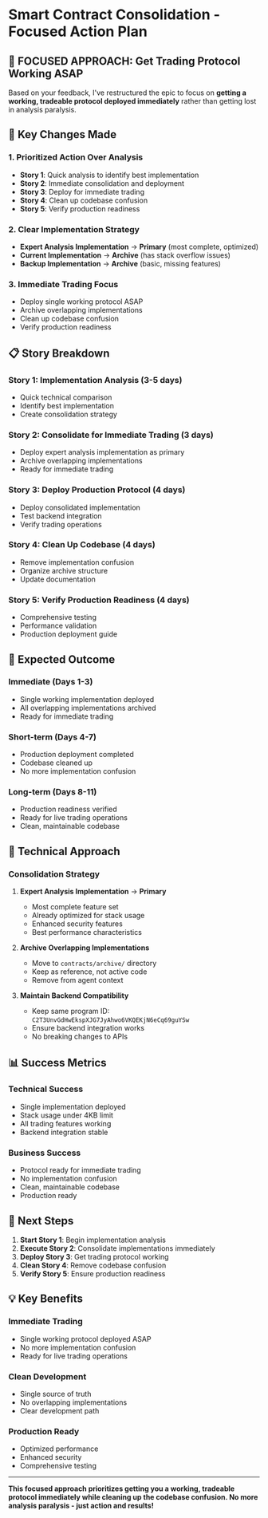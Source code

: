 # Smart Contract Consolidation - Focused Action Plan

## 🎯 **FOCUSED APPROACH: Get Trading Protocol Working ASAP**

Based on your feedback, I've restructured the epic to focus on **getting a working, tradeable protocol deployed immediately** rather than getting lost in analysis paralysis.

## 🚀 **Key Changes Made**

### 1. **Prioritized Action Over Analysis**
- **Story 1**: Quick analysis to identify best implementation
- **Story 2**: Immediate consolidation and deployment
- **Story 3**: Deploy for immediate trading
- **Story 4**: Clean up codebase confusion
- **Story 5**: Verify production readiness

### 2. **Clear Implementation Strategy**
- **Expert Analysis Implementation** → **Primary** (most complete, optimized)
- **Current Implementation** → **Archive** (has stack overflow issues)
- **Backup Implementation** → **Archive** (basic, missing features)

### 3. **Immediate Trading Focus**
- Deploy single working protocol ASAP
- Archive overlapping implementations
- Clean up codebase confusion
- Verify production readiness

## 📋 **Story Breakdown**

### **Story 1: Implementation Analysis** (3-5 days)
- Quick technical comparison
- Identify best implementation
- Create consolidation strategy

### **Story 2: Consolidate for Immediate Trading** (3 days)
- Deploy expert analysis implementation as primary
- Archive overlapping implementations
- Ready for immediate trading

### **Story 3: Deploy Production Protocol** (4 days)
- Deploy consolidated implementation
- Test backend integration
- Verify trading operations

### **Story 4: Clean Up Codebase** (4 days)
- Remove implementation confusion
- Organize archive structure
- Update documentation

### **Story 5: Verify Production Readiness** (4 days)
- Comprehensive testing
- Performance validation
- Production deployment guide

## 🎯 **Expected Outcome**

### **Immediate (Days 1-3)**
- Single working implementation deployed
- All overlapping implementations archived
- Ready for immediate trading

### **Short-term (Days 4-7)**
- Production deployment completed
- Codebase cleaned up
- No more implementation confusion

### **Long-term (Days 8-11)**
- Production readiness verified
- Ready for live trading operations
- Clean, maintainable codebase

## 🔧 **Technical Approach**

### **Consolidation Strategy**
1. **Expert Analysis Implementation** → **Primary**
   - Most complete feature set
   - Already optimized for stack usage
   - Enhanced security features
   - Best performance characteristics

2. **Archive Overlapping Implementations**
   - Move to `contracts/archive/` directory
   - Keep as reference, not active code
   - Remove from agent context

3. **Maintain Backend Compatibility**
   - Keep same program ID: `C2T3UnvGdHwEkspXJG7JyAhwo6VKQEKjN6eCq69guYSw`
   - Ensure backend integration works
   - No breaking changes to APIs

## 📊 **Success Metrics**

### **Technical Success**
- Single implementation deployed
- Stack usage under 4KB limit
- All trading features working
- Backend integration stable

### **Business Success**
- Protocol ready for immediate trading
- No implementation confusion
- Clean, maintainable codebase
- Production ready

## 🚀 **Next Steps**

1. **Start Story 1**: Begin implementation analysis
2. **Execute Story 2**: Consolidate implementations immediately
3. **Deploy Story 3**: Get trading protocol working
4. **Clean Story 4**: Remove codebase confusion
5. **Verify Story 5**: Ensure production readiness

## 💡 **Key Benefits**

### **Immediate Trading**
- Single working protocol deployed ASAP
- No more implementation confusion
- Ready for live trading operations

### **Clean Development**
- Single source of truth
- No overlapping implementations
- Clear development path

### **Production Ready**
- Optimized performance
- Enhanced security
- Comprehensive testing

---

**This focused approach prioritizes getting you a working, tradeable protocol immediately while cleaning up the codebase confusion. No more analysis paralysis - just action and results!**
